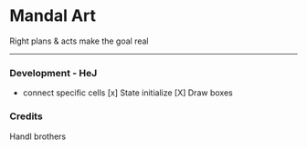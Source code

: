 # Mandal Art

Right plans & acts make the goal real

---

### Development - HeJ

- connect specific cells
  [x] State initialize
  [X] Draw boxes

### Credits

HandI brothers
